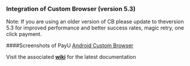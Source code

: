 ### Integration of Custom Browser (version 5.3)

Note: If you are using an older version of CB please update to theversion 5.3 for improved performance and better success rates, magic retry, one click payment. 

####Screenshots of PayU [Android Custom Browser](https://drive.google.com/a/payu.in/folderview?id=0B4URmsDLhGXmfjFmbDQ5b2V0bVhjdTZMNExMVHRFMG1PRFFYeUV0LU9nSWU4U0pqaW00OU0&usp=drive_web&ddrp=1#)

Visit the associated [**wiki**](https://github.com/payu-intrepos/Android-Custom-Browser/wiki/v5.2.2) for the latest documentation
